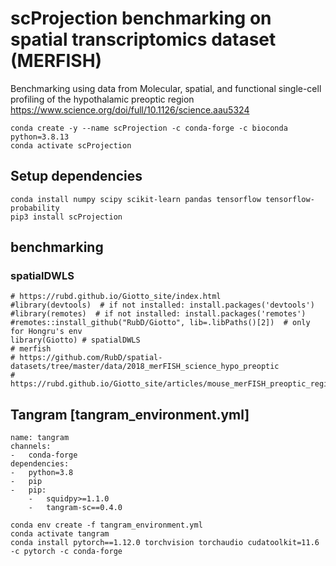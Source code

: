 # scProjection benchmarking on spatial transcriptomics dataset (MERFISH)

Benchmarking using data from Molecular, spatial, and functional single-cell profiling of the hypothalamic preoptic region https://www.science.org/doi/full/10.1126/science.aau5324


```
conda create -y --name scProjection -c conda-forge -c bioconda python=3.8.13
conda activate scProjection
```

## Setup dependencies
```
conda install numpy scipy scikit-learn pandas tensorflow tensorflow-probability
pip3 install scProjection
```


## benchmarking
### spatialDWLS
```
# https://rubd.github.io/Giotto_site/index.html
#library(devtools)  # if not installed: install.packages('devtools')
#library(remotes)  # if not installed: install.packages('remotes')
#remotes::install_github("RubD/Giotto", lib=.libPaths()[2])  # only for Hongru's env
library(Giotto) # spatialDWLS
# merfish
# https://github.com/RubD/spatial-datasets/tree/master/data/2018_merFISH_science_hypo_preoptic
# https://rubd.github.io/Giotto_site/articles/mouse_merFISH_preoptic_region_200909.html
```



## Tangram [tangram_environment.yml]
```
name: tangram
channels:
-   conda-forge
dependencies:
-   python=3.8
-   pip
-   pip:
    -   squidpy>=1.1.0
    -   tangram-sc==0.4.0
```
```
conda env create -f tangram_environment.yml
conda activate tangram
conda install pytorch==1.12.0 torchvision torchaudio cudatoolkit=11.6 -c pytorch -c conda-forge
```
